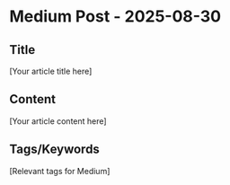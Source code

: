 # Medium Post - 2025-08-30

## Title
[Your article title here]

## Content
[Your article content here]

## Tags/Keywords
[Relevant tags for Medium]
